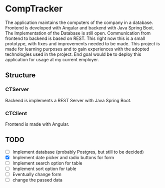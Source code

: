 # CompTracker

The application maintains the computers of the company in a database. Frontend is developed with Angular and
backend with Java Spring Boot. The Implementation of the Database is
still open. Communication from frontend to backend is based on REST.
This right now this is a small prototype, with fixes and improvements
needed to be made. This project is made for learning purposes and to
gain experiences with the adopted technologies used in the project. End
goal would be to deploy this application for usage at my current
employer.

## Structure

### CTServer

Backend is implements a REST Server with Java Spring Boot.

### CTClient

Frontend is made with Angular.

## TODO

- [ ] Implement database (probably Postgres, but still to be decided)
- [x] Implement date picker and radio buttons for form
- [ ] Implement search option for table
- [ ] Implement sort option for table
- [ ] Eventually change form
- [ ] change the passed data
